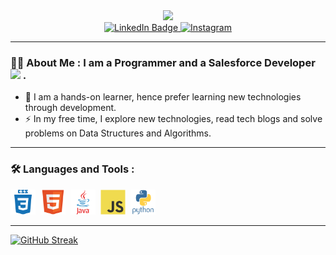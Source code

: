 <div id="header" align="center">
  <img src="https://media.giphy.com/media/M9gbBd9nbDrOTu1Mqx/giphy.gif" width="100"/>
</div>
<div id="header" align="center">
  <a href="https://www.linkedin.com/in/vishal-singh-7338b9230/">
    <img src="https://img.shields.io/badge/LinkedIn-blue?style=for-the-badge&logo=linkedin&logoColor=white" alt="LinkedIn Badge"/>
  </a>
  <a href="https://www.instagram.com/i.m.vishh/">
    <img src="https://img.shields.io/badge/Instagram-bc2a8d?style=for-the-badge&logo=instagram&logoColor=white" alt="Instagram"/>
  </a>
</div>

---
### :man_technologist: About Me : I am a Programmer and a Salesforce Developer <img src="https://media.giphy.com/media/WUlplcMpOCEmTGBtBW/giphy.gif" width="30"> .
- :seedling: I am a hands-on learner, hence prefer learning new technologies through development.
- :zap: In my free time, I explore new technologies, read tech blogs and solve problems on Data Structures and Algorithms.
---

### :hammer_and_wrench: Languages and Tools :
<img src="https://github.com/devicons/devicon/blob/master/icons/css3/css3-plain-wordmark.svg"  title="CSS3" alt="CSS" width="40" height="40"/>&nbsp;
<img src="https://github.com/devicons/devicon/blob/master/icons/html5/html5-original.svg" title="HTML5" alt="HTML" width="40" height="40"/>&nbsp;
<img src="https://github.com/devicons/devicon/blob/master/icons/java/java-original-wordmark.svg" title="Java" alt="Java" width="40" height="40"/>&nbsp;
<img src="https://github.com/devicons/devicon/blob/master/icons/javascript/javascript-original.svg" title="JavaScript" alt="JavaScript" width="40" height="40"/>&nbsp;
<img src="https://github.com/devicons/devicon/blob/master/icons/python/python-original-wordmark.svg" title="Python" alt="Pyhton" width="40" height="40"/>&nbsp;

---

[![GitHub Streak](http://github-readme-streak-stats.herokuapp.com?user=I-Jarvish&theme=highcontrast&date_format=M%20j%5B%2C%20Y%5D)](https://git.io/streak-stats)
